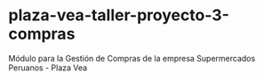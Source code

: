 # plaza-vea-taller-proyecto-3-compras
Módulo para la Gestión de Compras de la empresa Supermercados Peruanos - Plaza Vea

